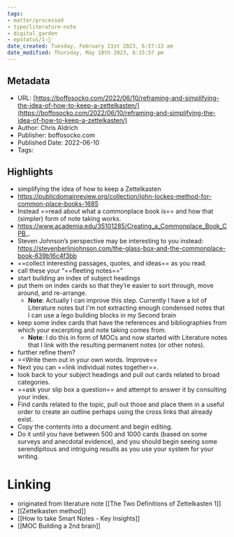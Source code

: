 ```yaml
---
tags: 
- matter/processed
- type/literature-note
- digital_garden
- epstatus/1-🌱
date_created: Tuesday, February 21st 2023, 6:57:13 am
date_modified: Thursday, May 18th 2023, 6:15:57 pm
---
```

## Metadata
* URL: [https://boffosocko.com/2022/06/10/reframing-and-simplifying-the-idea-of-how-to-keep-a-zettelkasten/](https://boffosocko.com/2022/06/10/reframing-and-simplifying-the-idea-of-how-to-keep-a-zettelkasten/)
* Author: Chris Aldrich
* Publisher: boffosocko.com
* Published Date: 2022-06-10
* Tags: 

## Highlights
* simplifying the idea of how to keep a Zettelkasten
* https://publicdomainreview.org/collection/john-lockes-method-for-common-place-books-1685
* Instead ==read about what a commonplace book is== and how that (simpler) form of note taking works.
* https://www.academia.edu/35101285/Creating_a_Commonplace_Book_CPB_.
* Steven Johnson’s perspective may be interesting to you instead: https://stevenberlinjohnson.com/the-glass-box-and-the-commonplace-book-639b16c4f3bb
* ==collect interesting passages, quotes, and ideas== as you read.
* call these your “==fleeting notes==”
* start building an index of subject headings
* put them on index cards so that they’re easier to sort through, move around, and re-arrange.
  * **Note**: Actually I can improve this step. Currently I have a lot of Literature notes but I'm not extracting enough condensed notes that I can use a lego building blocks in my Second brain
* keep some index cards that have the references and bibliographies from which your excerpting and note taking comes from.
  * **Note**: I do this in form of MOCs and now started with Literature notes that I link with the resulting permanent notes (or other notes).
* further refine them?
* ==Write them out in your own words. Improve==
* Next you can ==link individual notes together==.
* look back to your subject headings and pull out cards related to broad categories.
* ==ask your slip box a question== and attempt to answer it by consulting your index.
* Find cards related to the topic, pull out those and place them in a useful order to create an outline perhaps using the cross links that already exist.
* Copy the contents into a document and begin editing.
* Do it until you have between 500 and 1000 cards (based on some surveys and anecdotal evidence), and you should begin seeing some serendipitous and intriguing results as you use your system for your writing.

# Linking
+ originated from literature note [[The Two Definitions of Zettelkasten 1]]
+ [[Zettelkasten method]]
+ [[How to take Smart Notes - Key Insights]]
+ [[MOC Building a 2nd brain]]
